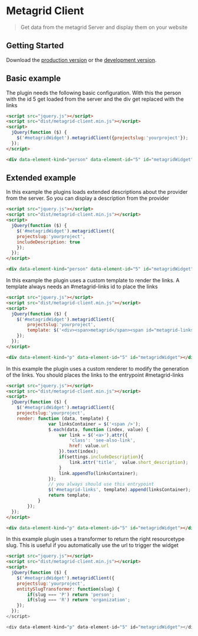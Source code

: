 # Metagrid Client

> Get data from the metagrid Server and display them on your website


## Getting Started

Download the [production version][min] or the [development version][max].

[min]: dist/jquery.metagrid-client.min.js
[max]: src/jquery.metagrid-client.js


## Basic example

The plugin needs the following basic configuration. With this the person with the id 5 get loaded from the server and the div get replaced with the links
```html
<script src="jquery.js"></script>
<script src="dist/metagrid-client.min.js"></script>
<script>
  jQuery(function ($) {
    $('#metagridWidget').metagridClient({projectslug:'yourproject'});
  });
</script>

<div data-element-kind="person" data-element-id="5" id="metagridWidget"></div>

```

## Extended example

In this example the plugins loads extended descriptions about the provider from the server. So you can display a description from the provider
```html
<script src="jquery.js"></script>
<script src="dist/metagrid-client.min.js"></script>
<script>
  jQuery(function ($) {
    $('#metagridWidget').metagridClient({
    projectslug:'yourproject',
    includeDescription: true
    });
  });
</script>

<div data-element-kind="person" data-element-id="5" id="metagridWidget"></div>

```

In this example the plugin uses a custom template to render the links. A template always needs an #metagrid-links id to place the links
```html
<script src="jquery.js"></script>
<script src="dist/metagrid-client.min.js"></script>
<script>
  jQuery(function ($) {
    $('#metagridWidget').metagridClient({
        projectslug:'yourproject',
        template: $('<div><span>metagrid</span><span id="metagrid-links"></span></div>')
    });
  });
</script>

<div data-element-kind="p" data-element-id="5" id="metagridWidget"></div>

```

In this example the plugin uses a custom renderer to modify the generation of the links. You should places the links to the entrypoint #metagrid-links
```html
<script src="jquery.js"></script>
<script src="dist/metagrid-client.min.js"></script>
<script>
  jQuery(function ($) {
    $('#metagridWidget').metagridClient({
    projectslug:'yourproject',
    render: function (data, template) {
                var linksContainer = $('<span />');
                $.each(data, function (index, value) {
                    var link = $('<a>').attr({
                        'class': 'see-also-link',
                        href: value.url
                    }).text(index);
                    if(settings.includeDescription){
                        link.attr('title',  value.short_description);
                    }
                    link.appendTo(linksContainer);
                });
                // you always should use this entrypoint
                $('#metagrid-links', template).append(linksContainer);
                return template;
            }
        });
  });
</script>

<div data-element-kind="p" data-element-id="5" id="metagridWidget"></div>

```

In this example plugin uses a transformer to return the right resourcetype slug. This is useful if you automatically use the url to trigger the widget
```html
<script src="jquery.js"></script>
<script src="dist/metagrid-client.min.js"></script>
<script>
  jQuery(function ($) {
    $('#metagridWidget').metagridClient({
    projectslug:'yourproject',
    entitySlugTransformer: function(slug) {
        if(slug === 'P') return 'person';
        if(slug === 'R') return 'organization';
    });
  });
</script>

<div data-element-kind="p" data-element-id="5" id="metagridWidget"></div>

```
